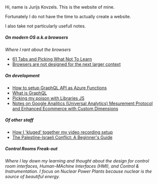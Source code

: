 Hi, name is Jurijs Kovzels. This is the website of mine.

Fortunately I do not have the time to actually create a website.

I also take not particularly usefull notes.

##### On modern OS a.k.a browsers
_Where I rant about the browsers_

 * [61 Tabs and Picking What Not To Learn](/os/61-tabs-and-picking-what-not-to-learn.md)
 * [Browsers are not designed for the next larger context](/os/browsers-are-not-designed-for-next-larger-context.md)

##### On development
 * [How to setup GraphQL API as Azure Functions](/dev/deploying-graphql-to-azure-functions.md)
 * [What is GraphQL](/dev/what-is-graphql.md)
 * [Picking my poison with Libraries JS](/dev/how-da-hell-do-you-pick-your-libs.md)
 * [Notes on Google Analitics (Universal Analytics) Mesurement Protocol and Enhanced Ecommerce with Custom Dimensions](/ga-ua-mesurement-protocol-enhanced-ecommerce-custom-dimensions.md)

 ##### Of other staff

 * [How I 'kluged' together my video recording setup](/misc/video-recording-setup.md)
 * [The Palestine-Israeli Conflict: A Beginner's Guide](/misc/the-palestine-israeli-conflict-a-beginners-guide.md)

##### Control Rooms Freak-out

_Where I lay down my learning and thought about the design for control room interfaces, Human-MAchine Interfaces (HMI), and Control & Instrumentation. I focus on Nuclear Power Plants because nuclear is the source of beautiful energy._
